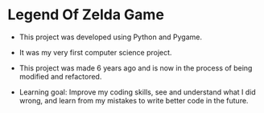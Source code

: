 # Legend Of Zelda Game
- This project was developed using Python and Pygame.
- It was my very first computer science project.
- This project was made 6 years ago and is now in the process of being modified and refactored.

- Learning goal: Improve my coding skills, see and understand what I did wrong, and learn from my mistakes to write better code in the future.
